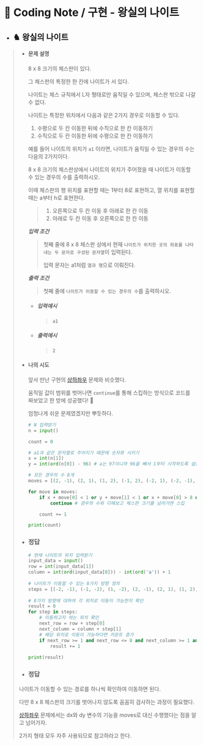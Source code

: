 # 📒 Coding Note / 구현 - 왕실의 나이트



- ##  ♞ 왕실의 나이트

> + #### 문제 설명
>
>   8 x 8 크기의 체스판이 있다.
>
>   그 체스판의 특정한 한 칸에 나이트가 서 있다.
>
>   나이트는 체스 규칙에서 L자 형태로만 움직일 수 있으며, 체스판 밖으로 나갈 수 없다.
>
>   나이트는 특정한 위치에서 다음과 같은 2가지 경우로 이동할 수 있다.
>
>   1. 수평으로 두 칸 이동한 뒤에 수직으로 한 칸 이동하기
>   2. 수직으로 두 칸 이동한 뒤에 수평으로 한 칸 이동하기
>
>   
>
>   예를 들어 나이트의 위치가 `a1` 이라면, 나이트가 움직일 수 있는 경우의 수는 다음의 2가지이다.
>
>   8 x 8 크기의 체스판상에서 나이트의 위치가 주어졌을 때 나이트가 이동할 수 있는 경우의 수를 출력하시오.
>
>   이때 체스판의 행 위치를 표현할 때는 1부터 8로 표현하고, 열 위치를 표현할 때는 a부터 h로 표현한다.
>
>   > 1. 오른쪽으로 두 칸 이동 후 아래로 한 칸 이동
>   > 2. 아래로 두 칸 이동 후 오른쪽으로 한 칸 이동
>
> 
>
>   ***입력 조건***
>
>   > 첫째 줄에 8 x 8 체스판 상에서 현재 `나이트가 위치한 곳의 좌표를 나타내는 두 문자로 구성된 문자열`이 입력된다.
>   >
>   > 입력 문자는 a1처럼 `열과 행`으로 이뤄진다.
>
> 
>
>   ***출력 조건***
>
>   > 첫째 줄에 `나이트가 이동할 수 있는 경우의 수`를 출력하시오.
>
> 
>
>   - ##### 입력예시
>
>     > `a1`
>
>   - ##### 출력예시
>
>     > `2`
>
> 
>
> + #### 나의 시도
>
>   앞서 만난 구현의 [상하좌우](../상하좌우) 문제와 비슷했다. 
>
>   움직일 값이 범위를 벗어나면 `continue`를 통해 스킵하는 방식으로 코드를 짜보았고 한 방에 성공했다! 🤣
>
>   엄청나게 쉬운 문제였겠지만 뿌듯하다.
>
>   ``` python
>   # N 입력받기
>   n = input()
>   
>   count = 0
>   
>   # a1과 같은 문자열로 주어지기 때문에 숫자화 시키기
>   x = int(n[1])
>   y = int(ord(n[0]) - 96) # a는 97이니까 96을 빼서 1부터 시작하도록 설정
>   
>   # 모든 경우의 수 8개
>   moves = [(2, -1), (2, 1), (1, 2), (-1, 2), (-2, 1), (-2, -1), (-1, -2), (1, -2)]
>   
>   for move in moves:
>       if x + move[0] < 1 or y + move[1] < 1 or x + move[0] > 8 or y + move[1] > 8:
>           continue # 경우의 수와 더해보고 체스판 크기를 넘어가면 스킵
>   
>       count += 1
>   
>   print(count)
>   ```
>
>   
> + ### 정답
>
>   ``` python
>   # 현재 나이트의 위치 입력받기
>   input_data = input()
>   row = int(input_data[1])
>   column = int(ord(input_data[0])) - int(ord('a')) + 1
>  
>   # 나이트가 이동할 수 있는 8가지 방향 정의
>   steps = [(-2, -1), (-1, -2), (1, -2), (2, -1), (2, 1), (1, 2), (-1, 2), (-2, 1)]
>     
>   # 8가지 방향에 대하여 각 위치로 이동이 가능한지 확인
>   result = 0
>   for step in steps:
>       # 이동하고자 하는 위치 확인
>       next_row = row + step[0]
>       next_column = column + step[1]
>       # 해당 위치로 이동이 가능하다면 카운트 증가
>       if next_row >= 1 and next_row <= 8 and next_column >= 1 and next_column <= 8:
>           result += 1
>     
>   print(result)
>   ```
>   
>   
> + ### 정답
> 
>  나이트가 이동할 수 있는 경로를 하나씩 확인하여 이동하면 된다.
> 
>  다만 8 x 8 체스판의 크기를 벗어나지 않도록 꼼꼼히 검사하는 과정이 필요했다.
> 
>  [상하좌우](../상하좌우) 문제에서는 dx와 dy 변수의 기능을 moves로 대신 수행했다는 점을 알고 넘어가자.
> 
>  2가지 형태 모두 자주 사용되므로 참고하라고 한다.



​		
